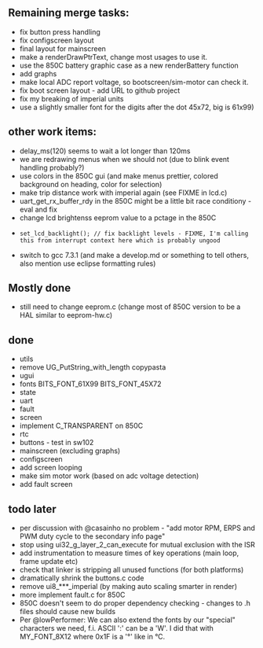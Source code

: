 ## Remaining merge tasks:

* fix button press handling
* fix configscreen layout
* final layout for mainscreen
* make a renderDrawPtrText, change most usages to use it.
* use the 850C battery graphic case as a new renderBattery function
* add graphs
* make local ADC report voltage, so bootscreen/sim-motor can check it.
* fix boot screen layout - add URL to github project
* fix my breaking of imperial units
* use a slightly smaller font for the digits after the dot 45x72, big is 61x99)

## other work items:
* delay_ms(120) seems to wait a lot longer than 120ms
* we are redrawing menus when we should not (due to blink event handling probably?)
* use colors in the 850C gui (and make menus prettier, colored background on heading, color for selection)
* make trip distance work with imperial again (see FIXME in lcd.c)
* uart_get_rx_buffer_rdy in the 850C might be a little bit race conditiony - eval and fix
* change lcd brightenss eeprom value to a pctage in the 850C
*     set_lcd_backlight(); // fix backlight levels - FIXME, I'm calling this from interrupt context here which is probably ungood
* switch to gcc 7.3.1 (and make a develop.md or something to tell others, also mention use eclipse formatting rules)

## Mostly done

* still need to change eeprom.c (change most of 850C version to be a HAL similar to eeprom-hw.c)

## done

* utils
* remove UG_PutString_with_length copypasta
* ugui
* fonts BITS_FONT_61X99 BITS_FONT_45X72
* state
* uart
* fault
* screen
* implement C_TRANSPARENT on 850C
* rtc
* buttons - test in sw102
* mainscreen (excluding graphs)
* configscreen
* add screen looping
* make sim motor work (based on adc voltage detection)
* add fault screen 

## todo later 

* per discussion with @casainho no problem - "add motor RPM, ERPS and PWM duty cycle to the secondary info page"
* stop using ui32_g_layer_2_can_execute for mutual exclusion with the ISR
* add instrumentation to measure times of key operations (main loop, frame update etc)
* check that linker is stripping all unused functions (for both platforms)
* dramatically shrink the buttons.c code
* remove ui8_***_imperial (by making auto scaling smarter in render)
* more implement fault.c for 850C 
* 850C doesn't seem to do proper dependency checking - changes to .h files should cause new builds
* Per @lowPerformer: We can also extend the fonts by our "special" characters we need, f.i. ASCII ':' can be a 'W'. I did that with MY_FONT_8X12 where 0x1F is a '°' like in °C.

